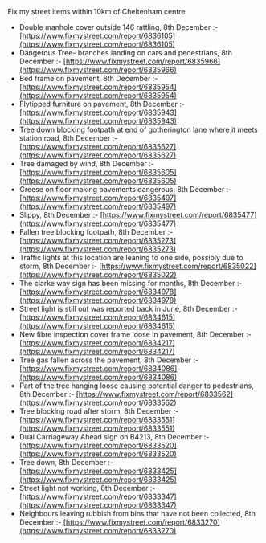 Fix my street items within 10km of Cheltenham centre

<!-- fix_marker starts -->

- Double manhole cover outside 146 rattling, 8th December :- [https://www.fixmystreet.com/report/6836105](https://www.fixmystreet.com/report/6836105)
- Dangerous Tree- branches landing on cars and pedestrians, 8th December :- [https://www.fixmystreet.com/report/6835966](https://www.fixmystreet.com/report/6835966)
- Bed frame on pavement, 8th December :- [https://www.fixmystreet.com/report/6835954](https://www.fixmystreet.com/report/6835954)
- Flytipped furniture on pavement, 8th December :- [https://www.fixmystreet.com/report/6835943](https://www.fixmystreet.com/report/6835943)
- Tree down blocking footpath at end of gotherington lane where it meets station road, 8th December :- [https://www.fixmystreet.com/report/6835627](https://www.fixmystreet.com/report/6835627)
- Tree damaged by wind, 8th December :- [https://www.fixmystreet.com/report/6835605](https://www.fixmystreet.com/report/6835605)
- Greese on floor making pavements dangerous, 8th December :- [https://www.fixmystreet.com/report/6835497](https://www.fixmystreet.com/report/6835497)
- Slippy, 8th December :- [https://www.fixmystreet.com/report/6835477](https://www.fixmystreet.com/report/6835477)
- Fallen tree blocking footpath, 8th December :- [https://www.fixmystreet.com/report/6835273](https://www.fixmystreet.com/report/6835273)
- Traffic lights at this location are leaning to one side, possibly due to storm, 8th December :- [https://www.fixmystreet.com/report/6835022](https://www.fixmystreet.com/report/6835022)
- The clarke way sign has been missing for months, 8th December :- [https://www.fixmystreet.com/report/6834978](https://www.fixmystreet.com/report/6834978)
- Street light is still out was reported back in June, 8th December :- [https://www.fixmystreet.com/report/6834615](https://www.fixmystreet.com/report/6834615)
- New fibre inspection cover frame loose in pavement, 8th December :- [https://www.fixmystreet.com/report/6834217](https://www.fixmystreet.com/report/6834217)
- Tree gas fallen across the pavement, 8th December :- [https://www.fixmystreet.com/report/6834086](https://www.fixmystreet.com/report/6834086)
- Part of the tree hanging loose causing potential danger to pedestrians, 8th December :- [https://www.fixmystreet.com/report/6833562](https://www.fixmystreet.com/report/6833562)
- Tree blocking road after storm, 8th December :- [https://www.fixmystreet.com/report/6833551](https://www.fixmystreet.com/report/6833551)
- Dual Carriageway Ahead sign on B4213, 8th December :- [https://www.fixmystreet.com/report/6833520](https://www.fixmystreet.com/report/6833520)
- Tree down, 8th December :- [https://www.fixmystreet.com/report/6833425](https://www.fixmystreet.com/report/6833425)
- Street light not working, 8th December :- [https://www.fixmystreet.com/report/6833347](https://www.fixmystreet.com/report/6833347)
- Neighbours leaving rubbish from bins that have not been collected, 8th December :- [https://www.fixmystreet.com/report/6833270](https://www.fixmystreet.com/report/6833270)

<!-- fix_marker ends -->